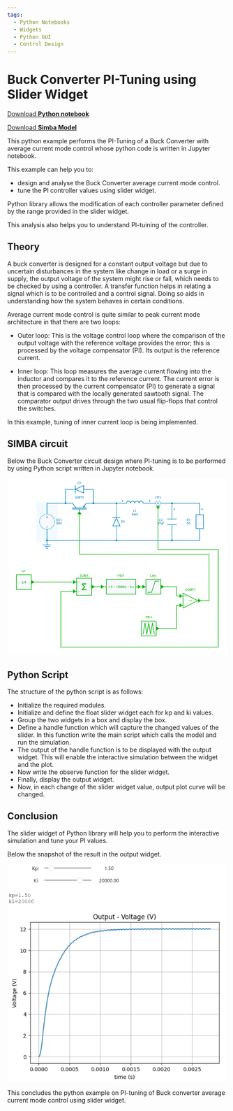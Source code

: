 ```yaml
---
tags:
  - Python Notebooks
  - Widgets
  - Python GUI
  - Control Design
---
```


# Buck Converter PI-Tuning using Slider Widget

[Download **Python notebook**](SliderWidget_BuckAverageCM.ipynb)

[Download **Simba Model**](SliderWidget_BuckAverageCM.jsimba)

This python example performs the PI-Tuning of a Buck Converter with average current mode control whose python code is written in Jupyter notebook.

This example can help you to:

* design and analyse the Buck Converter average current mode control.
* tune the PI controller values using slider widget.

Python library allows the modification of each controller parameter defined by the range provided in the slider widget.

This analysis also helps you to understand PI-tuining of the controller.

## Theory

A buck converter is designed for a constant output voltage but due to uncertain disturbances in the system like change in load or a surge in supply, the output voltage of the system might rise or fall, which needs to be checked by using a controller. A transfer function helps in relating a signal which is to be controlled and a control signal. Doing so aids in understanding how the system behaves in certain conditions.

Average current mode control is quite similar to peak current mode architecture in that there are two loops:

* Outer loop: This is the voltage control loop where the comparison of the output voltage with the reference voltage provides the error; this is processed by the voltage compensator (PI). Its output is the reference current.

* Inner loop: This loop measures the average current flowing into the inductor and compares it to the reference current. The current error is then processed by the current compensator (PI) to generate a signal that is compared with the locally generated sawtooth signal. The comparator output drives through the two usual flip-flops that control the switches.

In this example, tuning of inner current loop is being implemented.

## SIMBA circuit

Below the Buck Converter circuit design where PI-tuning is to be performed by using Python script written in Jupyter notebook.

![BuckSlider](fig/BuckSlider.png)


## Python Script

The structure of the python script is as follows:

* Initialize the required modules.
* Initialize and define the float slider widget each for kp and ki values.
* Group the two widgets in a box and display the box.
* Define a handle function which will capture the changed values of the slider. In this function write the main script which calls the model and run the simulation.
* The output of the handle function is to be displayed with the output widget. This will enable the interactive simulation between the widget and the plot.
* Now write the observe function for the slider widget.
* Finally, display the output widget.
* Now, in each change of the slider widget value, output plot curve will be changed.

## Conclusion

The slider widget of Python library will help you to perform the interactive simulation and tune your PI values.

Below the snapshot of the result in the output widget.

![result](fig/result.png)

This concludes the python example on PI-tuning of Buck converter average current mode control using slider widget.
